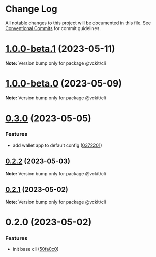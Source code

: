 # Change Log

All notable changes to this project will be documented in this file.
See [Conventional Commits](https://conventionalcommits.org) for commit guidelines.

# [1.0.0-beta.1](https://github.com/uport-project/veramo/compare/v0.3.0...v1.0.0-beta.1) (2023-05-11)

**Note:** Version bump only for package @vckit/cli

# [1.0.0-beta.0](https://github.com/uport-project/veramo/compare/v0.3.0...v1.0.0-beta.0) (2023-05-09)

**Note:** Version bump only for package @vckit/cli

# [0.3.0](https://github.com/uport-project/veramo/compare/v0.2.2...v0.3.0) (2023-05-05)

### Features

- add wallet app to default config ([0372201](https://github.com/uport-project/veramo/commit/0372201cf40bd1b0bee41f187bfccaada8694c38))

## [0.2.2](https://github.com/uport-project/veramo/compare/v0.2.1...v0.2.2) (2023-05-03)

**Note:** Version bump only for package @vckit/cli

## [0.2.1](https://github.com/uport-project/veramo/compare/v0.2.0...v0.2.1) (2023-05-02)

**Note:** Version bump only for package @vckit/cli

# 0.2.0 (2023-05-02)

### Features

- init base cli ([50fa0c0](https://github.com/uport-project/veramo/commit/50fa0c0c96c4568bd534999d67235cb6dad41746))

